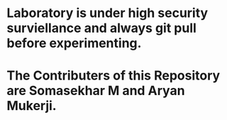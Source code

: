 # Laboratory is under high security surviellance and always git pull before experimenting.
# The Contributers of this Repository are Somasekhar M and Aryan Mukerji.

